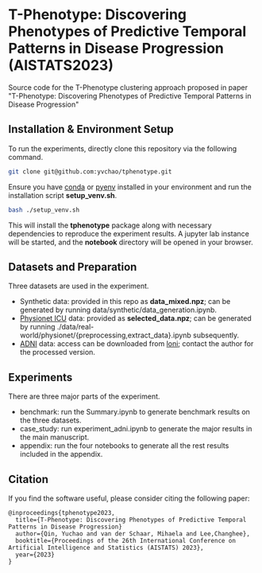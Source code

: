 # T-Phenotype: Discovering Phenotypes of Predictive Temporal Patterns in Disease Progression (AISTATS2023)

Source code for the T-Phenotype clustering approach proposed in paper "T-Phenotype: Discovering Phenotypes of Predictive Temporal Patterns in Disease Progression"

## Installation & Environment Setup

To run the experiments, directly clone this repository via the following command.
```bash
git clone git@github.com:yvchao/tphenotype.git
```

Ensure you have [conda](https://docs.conda.io/en/latest/miniconda.html) or [pyenv](https://github.com/pyenv/pyenv) installed in your environment and run the installation script **setup_venv.sh**.
```bash
bash ./setup_venv.sh
```
This will install the **tphenotype** package along with necessary dependencies to reproduce the experiment results.
A jupyter lab instance will be started, and the **notebook** directory will be opened in your browser.

## Datasets and Preparation

Three datasets are used in the experiment.
- Synthetic data: provided in this repo as **data_mixed.npz**; can be generated by running data/synthetic/data_generation.ipynb.
- [Physionet ICU](https://physionet.org/content/challenge-2012/1.0.0/) data: provided as **selected_data.npz**; can be generated by running ./data/real-world/physionet/{preprocessing,extract_data}.ipynb subsequently.
- [ADNI](https://tadpole.grand-challenge.org/) data: access can be downloaded from [loni](https://adni.loni.usc.edu/); contact the author for the processed version.

## Experiments
There are three major parts of the experiment.
- benchmark: run the Summary.ipynb to generate benchmark results on the three datasets.
- case_study: run experiment_adni.ipynb to generate the major results in the main manuscript.
- appendix: run the four notebooks to generate all the rest results included in the appendix.


## Citation
If you find the software useful, please consider citing the following paper:
```
@inproceedings{tphenotype2023,
  title={T-Phenotype: Discovering Phenotypes of Predictive Temporal Patterns in Disease Progression}
  author={Qin, Yuchao and van der Schaar, Mihaela and Lee,Changhee},
  booktitle={Proceedings of the 26th International Conference on Artificial Intelligence and Statistics (AISTATS) 2023},
  year={2023}
}
```
